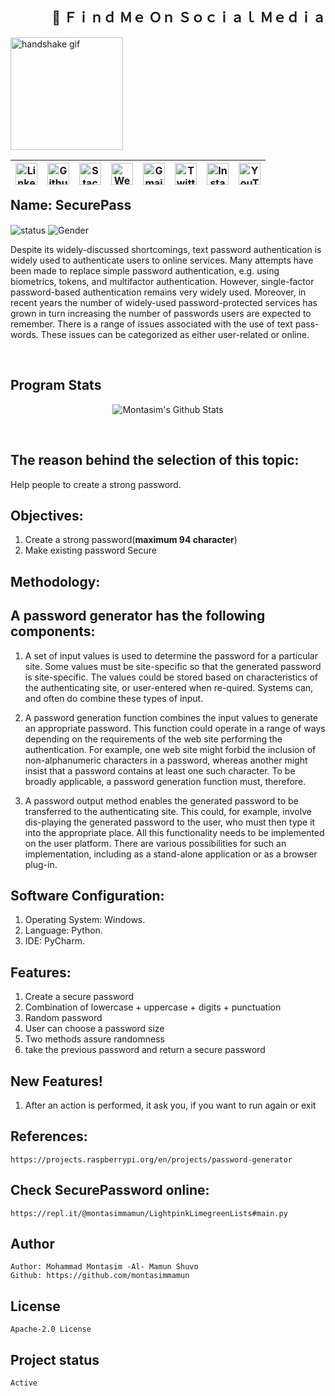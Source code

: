 <!-- 𝙲𝚘𝚗𝚗𝚎𝚌𝚝 𝚆𝚒𝚝𝚑 𝙼𝚎  -->
<h2 align="right"><b> 🔸 Ｆｉｎｄ Ｍｅ Ｏｎ Ｓｏｃｉａｌ Ｍｅｄｉａ  </b></h2>


[//]: # "handshake gif"

<img align="left" alt="handshake gif" src="https://github.com/montasim/DoNotDelete/blob/main/media/gif/handshake.gif?raw=true" width="180px">
 
<br>
<br>
<br>

<table align="right">
    <thead>
        <tr>
            <th align="center"><a href="https://www.linkedin.com/in/montasim"><img align="center" alt="LinkedIn" width="35px" src="https://github.com/montasim/DoNotDelete/blob/main/media/icons/linkedin.png?raw=true"/></a></th>
	    <th align="center"><a href="https://www.github.com/montasim"><img align="center" alt="Github - montasim" width="35px"   src="https://github.com/montasim/DoNotDelete/blob/main/media/icons/github.png?raw=true"/></a></th>
            <th align="center"><a href="https://stackoverflow.com/users/10429621/coderaid"><img align="center" alt="Stackoverflow - coderaid" width="35px" src="https://github.com/montasim/DoNotDelete/blob/main/media/icons/stack-overflow.png?raw=true"/></a></th>
            <th align="center"><a href="https://montasim.github.io"><img align="center" alt="Website - montasim.github.io" width="35px" src="https://github.com/montasim/DoNotDelete/blob/main/media/icons/website.png?raw=true"/></a></th>
            <th align="center"><a href="mailto:montasimmamun@gmail.com"><img align="center" alt="Gmail - montasimmamun@gmail.com" width="35px" src="https://github.com/montasim/DoNotDelete/blob/main/media/icons/gmail.png?raw=true"/></a></th>
            <th align="center"><a href="https://twitter.com/montasimmamun"><img align="center" alt="Twitter - montasim" width="35px" src="https://github.com/montasim/DoNotDelete/blob/main/media/icons/twitter.png?raw=true"/></a></th>
            <th align="center"><a href="https://www.instagram.com/mr.montasim"><img align="center" alt="Instagram - mr.montasim" width="35px" src="https://github.com/montasim/DoNotDelete/blob/main/media/icons/instagram.png?raw=true"/></a></th>
            <th align="center"><a href="https://www.youtube.com/channel/UCkkBnedfjKU-toiKQ-rxvtA"><img align="center" alt="YouTube -Montasim" width="35px" src="https://github.com/montasim/DoNotDelete/blob/main/media/icons/youtube.png?raw=true"/></a></th>
        </tr>
    </thead>
</table>
<!-- end Connect With Me -->


<br>
<br>
<br>
<br>
<br>
<br>


<h2 align="left">Name: SecurePass</h2>

<p align="left">
  <img align="center" alt="status" src="https://forthebadge.com/images/badges/built-with-love.svg" />
  <img align="center" alt="Gender" src="https://forthebadge.com/images/badges/made-with-python.svg" />
</p>


<p> Despite its widely-discussed shortcomings, text password authentication is widely used to authenticate users to online services. Many attempts have been made to replace simple password authentication, e.g. using biometrics, tokens, and multifactor authentication. However, single-factor password-based authentication remains very widely used. Moreover, in recent years the number of widely-used password-protected services has grown in turn increasing the number of passwords users are expected to remember. There is a range of issues associated with the use of text pass-words. These issues can be categorized as either user-related or online. </p>

<br>

<h2 align="left">Program Stats</h2>
<p align="center">
  <img alt="Montasim's Github Stats" src = "https://github-readme-stats.vercel.app/api/pin/?username=montasim&repo=SecurePasswordPython&show_icons=true&theme=radical&line_height=27&bg_color=0,EC6C6C,FFD479,FFFC79,73FA79&theme=graywhite">
</p>

<br>

## The reason behind the selection of this topic:
Help people to create a strong password.

## Objectives:
1. Create a strong password(<b>maximum 94 character</b>)
2. Make existing password Secure

## Methodology:
## A password generator has the following components:
1. A set of input values is used to determine the password for a particular site. Some values must be site-specific so that the generated password is site-specific. The values could be stored based on characteristics of the authenticating site, or user-entered when re-quired. Systems can, and often do combine these types of input.

2. A password generation function combines the input values to generate an appropriate password. This function could operate in a range of ways depending on the requirements of the web site performing the authentication. For example, one web site might forbid the inclusion of non-alphanumeric characters in a password, whereas another might insist that a password contains at least one such character. To be broadly applicable, a password generation function must, therefore.

3. A password output method enables the generated password to be transferred to the authenticating site. This could, for example, involve dis-playing the generated password to the user, who must then type it into the appropriate place. All this functionality needs to be implemented on the user platform. There are various possibilities for such an implementation, including as a stand-alone application or as a browser plug-in.

## Software Configuration:
1. Operating System: Windows.
2. Language: Python.
2. IDE: PyCharm.

## Features:
1. Create a secure password
2. Combination of lowercase + uppercase + digits + punctuation
3. Random password
4. User can choose a password size
5. Two methods assure randomness
6. take the previous password and return a secure password

## New Features!
1. After an action is performed, it ask you, if you want to run again or exit

## References:
    https://projects.raspberrypi.org/en/projects/password-generator
    
## Check SecurePassword online:
    https://repl.it/@montasimmamun/LightpinkLimegreenLists#main.py

## Author
    Author: Mohammad Montasim -Al- Mamun Shuvo
    Github: https://github.com/montasimmamun

## License
    Apache-2.0 License
    
## Project status
    Active
